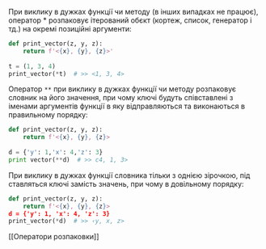 При виклику в дужках функції чи методу (в інших випадках не працює), оператор * розпаковує ітерований обєкт (кортеж, список, генератор і тд.) на окремі позиційні аргументи:
```python
def print_vector(z, y, z):
	return f'<{x}, {y}, {z}>'
	
t = (1, 3, 4)
print_vector(*t)  # >> <1, 3, 4>
```

Оператор `**` при виклику в дужках функції чи методу розпаковує словник на його значення, при чому ключі будуть співставлені з іменами аргументів функції в яку відправляються та виконаються в правильному порядку:
```python
def print_vector(z, y, z):
	return f'<{x}, {y}, {z}>
	
d = {'y': 1,'x': 4,'z': 3}
print vector(**d)  # >> c4, 1, 3>
```

При виклику в дужках функції словника тільки з однією зірочкою, під ставляться ключі замість значень, при чому в довільному порядку:
```python
def print_vector(z, y, z):
	return f'<{x}, {y}, {z}>
d = {'y': 1, 'x': 4, 'z': 3}
print_vector(*d)  # >> ‹y, x, z>
```

[[Оператори розпаковки]]